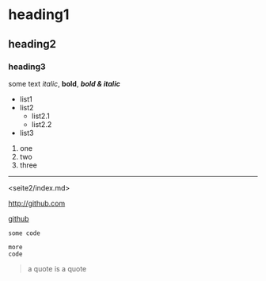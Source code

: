 # heading1

## heading2

### heading3

some text *italic*, **bold**, ***bold & italic***

- list1
- list2
    - list2.1
    - list2.2
- list3

1. one
7. two
4. three

---

<seite2/index.md>

<http://github.com>

[github](github.com)

`some code`

    more
    code

> a quote
> is a quote

